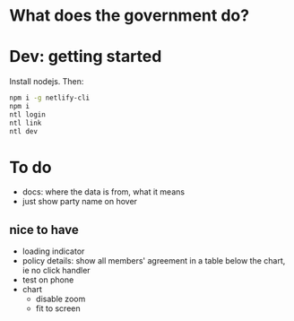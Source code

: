# What does the government do?

# Dev: getting started
Install nodejs. Then:

```sh
npm i -g netlify-cli
npm i
ntl login
ntl link
ntl dev
```

# To do
- docs: where the data is from, what it means
- just show party name on hover
## nice to have
- loading indicator
- policy details: show all members' agreement in a table below the chart, ie
  no click handler
- test on phone
- chart
  - disable zoom
  - fit to screen

